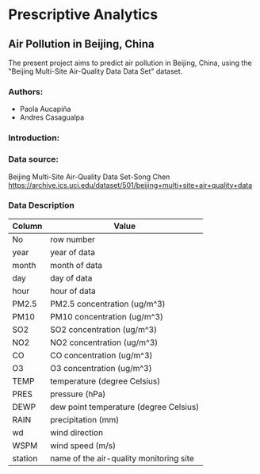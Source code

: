 # Prescriptive Analytics
## Air Pollution in Beijing, China
The present project aims to predict air pollution in Beijing, China, using the "Beijing Multi-Site Air-Quality Data Data Set" dataset.

### Authors:
* Paola Aucapiña
* Andres Casagualpa

### Introduction: 

### Data source: 
Beijing Multi-Site Air-Quality Data Set-Song Chen
https://archive.ics.uci.edu/dataset/501/beijing+multi+site+air+quality+data

### Data Description
| Column         | Value         |
|---------------|-------------------|
| No            | row number        |
| year          | year of data      |
| month         | month of data     |
| day           | day of data       |
| hour          | hour of data      |
| PM2.5         | PM2.5 concentration (ug/m^3) |
| PM10          | PM10 concentration (ug/m^3) |
| SO2           | SO2 concentration (ug/m^3)  |
| NO2           | NO2 concentration (ug/m^3)  |
| CO            | CO concentration (ug/m^3)   |
| O3            | O3 concentration (ug/m^3)   |
| TEMP          | temperature (degree Celsius) |
| PRES          | pressure (hPa)              |
| DEWP          | dew point temperature (degree Celsius) |
| RAIN          | precipitation (mm)          |
| wd            | wind direction              |
| WSPM          | wind speed (m/s)            |
| station       | name of the air-quality monitoring site |
